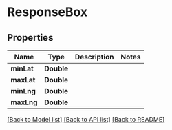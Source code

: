 # ResponseBox

## Properties
Name | Type | Description | Notes
------------ | ------------- | ------------- | -------------
**minLat** | **Double** |  | 
**maxLat** | **Double** |  | 
**minLng** | **Double** |  | 
**maxLng** | **Double** |  | 

[[Back to Model list]](../README.md#documentation-for-models) [[Back to API list]](../README.md#documentation-for-api-endpoints) [[Back to README]](../README.md)


